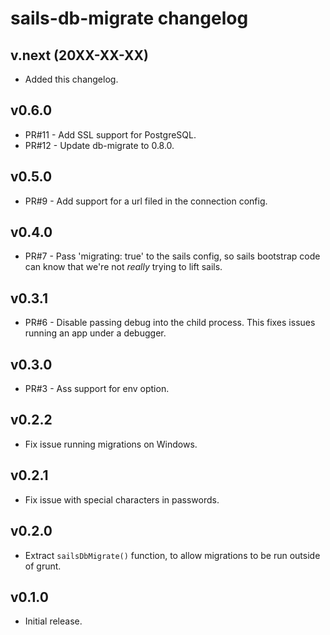 # sails-db-migrate changelog

## v.next (20XX-XX-XX)

 * Added this changelog.

## v0.6.0

 * PR#11 - Add SSL support for PostgreSQL.
 * PR#12 - Update db-migrate to 0.8.0.

## v0.5.0

 * PR#9 - Add support for a url filed in the connection config.

## v0.4.0

 * PR#7 - Pass 'migrating: true' to the sails config, so sails bootstrap code
   can know that we're not _really_ trying to lift sails.

## v0.3.1

 * PR#6 - Disable passing debug into the child process. This fixes
   issues running an app under a debugger.

## v0.3.0

 * PR#3 - Ass support for env option.

## v0.2.2

 * Fix issue running migrations on Windows.

## v0.2.1

 * Fix issue with special characters in passwords.

## v0.2.0

 * Extract `sailsDbMigrate()` function, to allow migrations to be run
   outside of grunt.

## v0.1.0

 * Initial release.
